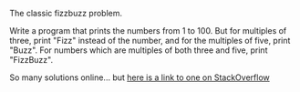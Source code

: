 The classic fizzbuzz problem.

Write a program that prints the numbers from 1 to 100. But for multiples of three, print "Fizz" instead of the number, and for the multiples of five, print "Buzz". For numbers which are multiples of both three and five, print "FizzBuzz".

So many solutions online... but [here is a link to one on StackOverflow](https://stackoverflow.com/questions/16620665/fizzbuzz-program-details-given-in-javascript)
